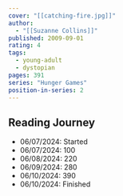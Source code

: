 ```yaml
---
cover: "[[catching-fire.jpg]]"
author:
  - "[[Suzanne Collins]]"
published: 2009-09-01
rating: 4
tags:
  - young-adult
  - dystopian
pages: 391
series: "Hunger Games"
position-in-series: 2
---
```


## Reading Journey

- 06/07/2024: Started
- 06/07/2024: 100
- 06/08/2024: 220
- 06/09/2024: 280
- 06/10/2024: 390
- 06/10/2024: Finished
